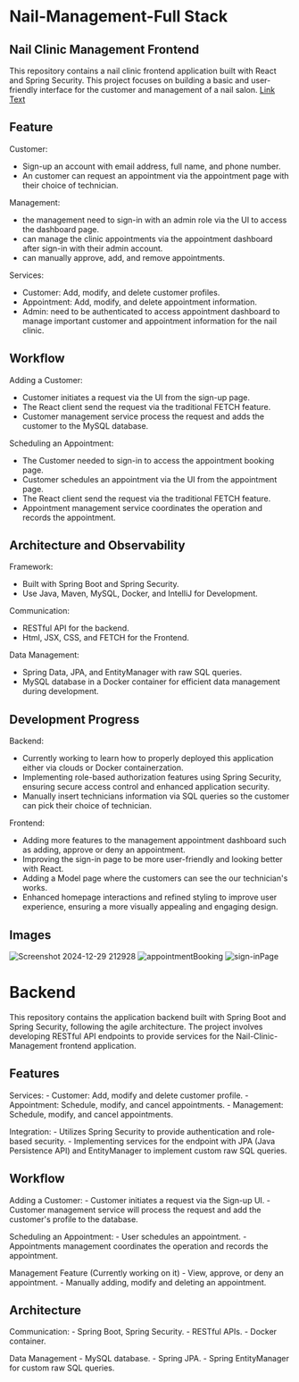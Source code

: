 # Nail-Management-Full Stack

## Nail Clinic Management Frontend
This repository contains a nail clinic frontend application built with React and Spring Security. This project focuses on building a basic and user-friendly interface for the customer and management of a nail salon.
[Link Text](http://142.93.0.198/home)


## Feature
Customer:
  - Sign-up an account with email address, full name, and phone number.
  - An customer can request an appointment via the appointment page with their choice of technician.

Management:
  - the management need to sign-in with an admin role via the UI to access the dashboard page.
  - can manage the clinic appointments via the appointment dashboard after sign-in with their admin account.
  - can manually approve, add, and remove appointments.

Services:
  - Customer: Add, modify, and delete customer profiles.
  - Appointment: Add, modify, and delete appointment information.
  - Admin: need to be authenticated to access appointment dashboard to manage important customer and appointment information for the nail clinic.

## Workflow
Adding a Customer:
  - Customer initiates a request via the UI from the sign-up page.
  - The React client send the request via the traditional FETCH feature.
  - Customer management service process the request and adds the customer to the MySQL database.

Scheduling an Appointment:
  - The Customer needed to sign-in to access the appointment booking page.
  - Customer schedules an appointment via the UI from the appointment page.
  - The React client send the request via the traditional FETCH feature.
  - Appointment management service coordinates the operation and records the appointment.

## Architecture and Observability

Framework:
  - Built with Spring Boot and Spring Security.
  - Use Java, Maven, MySQL, Docker, and IntelliJ for Development.
    
Communication:
  - RESTful API for the backend.
  - Html, JSX, CSS, and FETCH for the Frontend.

Data Management:
  - Spring Data, JPA, and EntityManager with raw SQL queries.
  - MySQL database in a Docker container for efficient data management during development.

## Development Progress
Backend:
  - Currently working to learn how to properly deployed this application either via clouds or Docker containerzation.
  - Implementing role-based authorization features using Spring Security, ensuring secure access control and enhanced application security.
  - Manually insert technicians information via SQL queries so the customer can pick their choice of technician.

Frontend:
  - Adding more features to the management appointment dashboard such as adding, approve or deny an appointment.
  - Improving the sign-in page to be more user-friendly and looking better with React.
  - Adding a Model page where the customers can see the our technician's works.
  - Enhanced homepage interactions and refined styling to improve user experience, ensuring a more visually appealing and engaging design.

## Images

![Screenshot 2024-12-29 212928](https://github.com/user-attachments/assets/02cf20af-c8c8-45a3-a24f-948ecd98dd0b)
![appointmentBooking](https://github.com/user-attachments/assets/61811b5a-a550-48fd-a0e9-937057c306b5)
![sign-inPage](https://github.com/user-attachments/assets/32a2f1d8-2b3c-40f3-956c-113cdbcbe2c2)


# Backend
This repository contains the application backend built with Spring Boot and Spring Security, following the agile architecture. The project involves developing RESTful API endpoints to provide services for the Nail-Clinic-Management frontend application.

## Features
Services:
    - Customer: Add, modify and delete customer profile.
    - Appointment: Schedule, modify, and cancel appointments.
    - Management: Schedule, modify, and cancel appointments.

Integration:
    - Utilizes Spring Security to provide authentication and role-based security.
    - Implementing services for the endpoint with JPA (Java Persistence API) and EntityManager to implement custom raw SQL queries.

## Workflow
Adding a Customer:
    - Customer initiates a request via the Sign-up UI.
    - Customer management service will process the request and add the customer's profile to the database.

Scheduling an Appointment:
    - User schedules an appointment.
    - Appointments management coordinates the operation and records the appointment.

Management Feature (Currently working on it)
    - View, approve, or deny an appointment.
    - Manually adding, modify and deleting an appointment.

## Architecture
Communication:
    - Spring Boot, Spring Security.
    - RESTful APIs.
    - Docker container.

Data Management
    - MySQL database.
    - Spring JPA.
    - Spring EntityManager for custom raw SQL queries.
